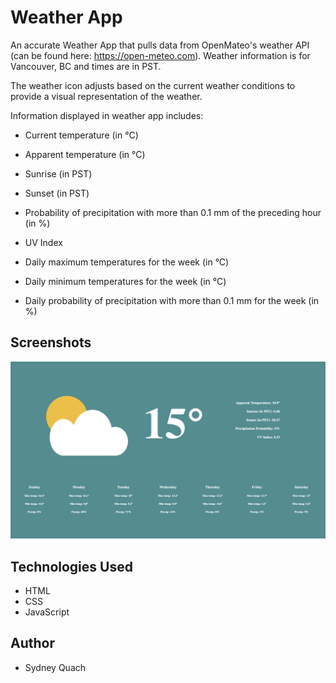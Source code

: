 # Weather App

An accurate Weather App that pulls data from OpenMateo's weather API (can be found here: https://open-meteo.com). Weather information is for Vancouver, BC and times are in PST.

The weather icon adjusts based on the current weather conditions to provide a visual representation of the weather. 

Information displayed in weather app includes: 
- Current temperature (in °C)
- Apparent temperature (in °C)
- Sunrise (in PST)
- Sunset (in PST)
- Probability of precipitation with more than 0.1 mm of the preceding hour (in %)
- UV Index

- Daily maximum temperatures for the week (in °C)
- Daily minimum temperatures for the week (in °C)
- Daily probability of precipitation with more than 0.1 mm for the week (in %)


## Screenshots

![Weather App Screenshot](screenshot.png)

## Technologies Used

- HTML
- CSS
- JavaScript 


## Author

- Sydney Quach